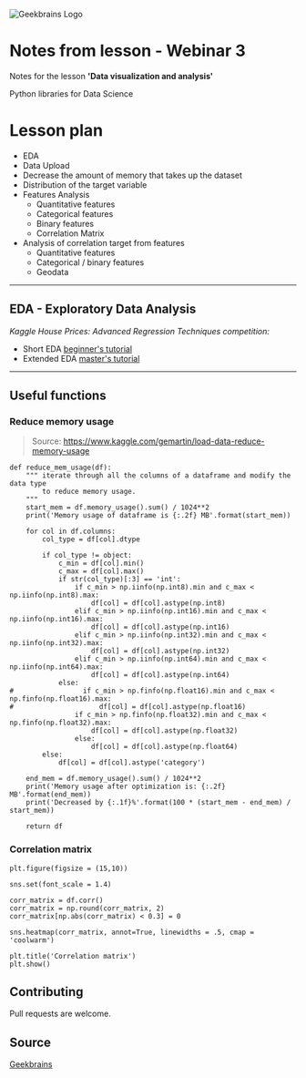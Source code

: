 ![Geekbrains Logo](https://github.com/ilyastartsdata/introductiontopython/blob/master/gb.png)

# Notes from lesson - Webinar 3

Notes for the lesson **'Data visualization and analysis'**

Python libraries for Data Science

# Lesson plan

- EDA
- Data Upload
- Decrease the amount of memory that takes up the dataset
- Distribution of the target variable
- Features Analysis
    - Quantitative features
    - Categorical features
    - Binary features
    - Correlation Matrix
 - Analysis of correlation target from features
    - Quantitative features
    - Categorical / binary features
    - Geodata


---

## EDA - Exploratory Data Analysis

_Kaggle House Prices: Advanced Regression Techniques competition:_

- Short EDA [beginner's tutorial](https://www.kaggle.com/pmarcelino/comprehensive-data-exploration-with-python)
- Extended EDA [master's tutorial](https://www.kaggle.com/pavansanagapati/a-simple-tutorial-on-exploratory-data-analysis) 

---

## Useful functions

### Reduce memory usage

> Source: https://www.kaggle.com/gemartin/load-data-reduce-memory-usage

```python3
def reduce_mem_usage(df):
    """ iterate through all the columns of a dataframe and modify the data type
        to reduce memory usage.        
    """
    start_mem = df.memory_usage().sum() / 1024**2
    print('Memory usage of dataframe is {:.2f} MB'.format(start_mem))
    
    for col in df.columns:
        col_type = df[col].dtype
        
        if col_type != object:
            c_min = df[col].min()
            c_max = df[col].max()
            if str(col_type)[:3] == 'int':
                if c_min > np.iinfo(np.int8).min and c_max < np.iinfo(np.int8).max:
                    df[col] = df[col].astype(np.int8)
                elif c_min > np.iinfo(np.int16).min and c_max < np.iinfo(np.int16).max:
                    df[col] = df[col].astype(np.int16)
                elif c_min > np.iinfo(np.int32).min and c_max < np.iinfo(np.int32).max:
                    df[col] = df[col].astype(np.int32)
                elif c_min > np.iinfo(np.int64).min and c_max < np.iinfo(np.int64).max:
                    df[col] = df[col].astype(np.int64)  
            else:
#                 if c_min > np.finfo(np.float16).min and c_max < np.finfo(np.float16).max:
#                     df[col] = df[col].astype(np.float16)
                if c_min > np.finfo(np.float32).min and c_max < np.finfo(np.float32).max:
                    df[col] = df[col].astype(np.float32)
                else:
                    df[col] = df[col].astype(np.float64)
        else:
            df[col] = df[col].astype('category')

    end_mem = df.memory_usage().sum() / 1024**2
    print('Memory usage after optimization is: {:.2f} MB'.format(end_mem))
    print('Decreased by {:.1f}%'.format(100 * (start_mem - end_mem) / start_mem))
    
    return df
```


### Correlation matrix

```python3
plt.figure(figsize = (15,10))

sns.set(font_scale = 1.4)

corr_matrix = df.corr()
corr_matrix = np.round(corr_matrix, 2)
corr_matrix[np.abs(corr_matrix) < 0.3] = 0

sns.heatmap(corr_matrix, annot=True, linewidths = .5, cmap = 'coolwarm')

plt.title('Correlation matrix')
plt.show()
```

## Contributing

Pull requests are welcome.

## Source

[Geekbrains](https://geekbrains.ru)
